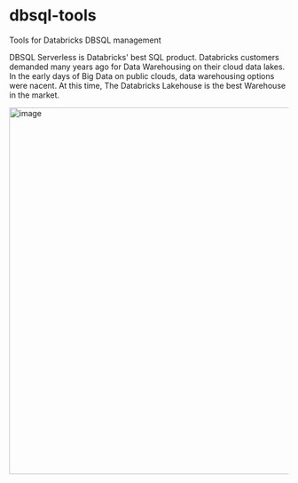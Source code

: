 # dbsql-tools
Tools for Databricks DBSQL management

DBSQL Serverless is Databricks' best SQL product. Databricks customers demanded many years ago for Data Warehousing on their cloud data lakes. In the early days of Big Data on public clouds, data warehousing options were nacent. At this time, The Databricks Lakehouse is the best Warehouse in the market.

<img width="661" alt="image" src="https://github.com/user-attachments/assets/6978e97a-d76e-4949-bcbf-ff7c45b04276">
